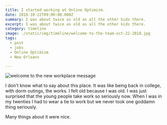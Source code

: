 ```yaml
---
title: I started working at Online Optimism.
date: 2018-10-22T09:00:00.000Z
summary: I was about twice as old as all the other kids there.
excerpt: I was about twice as old as all the other kids there.
category: timeline
image: ./static/img/timeline/welcome-to-the-team-oct-22-2018.jpg
tags:
  - post 
  - jobs
  - Online Optimism
  - New Orleans

---
```


![welcome to the new workplace message](/static/img/timeline/welcome-to-the-team-oct-22-2018.jpg "welcome to the new workplace message")

I don't know what to say about this place. It was like being back in college, with dorm outings, the works. I felt old because I was old. I was just surprised that the young people take work so seriously now. When I was in my twenties I had to wear a tie to work but we never took one goddamn thing seriously.

Many things about it were nice.